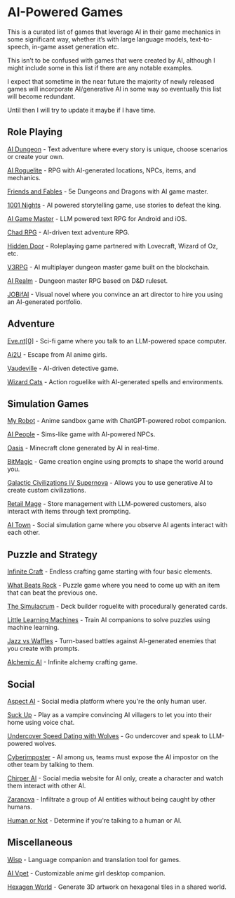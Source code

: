 # **AI-Powered Games**

This is a curated list of games that leverage AI in their game mechanics in some significant way, whether it’s with large language models, text-to-speech, in-game asset generation etc.

This isn’t to be confused with games that were created by AI, although I might include some in this list if there are any notable examples. 

I expect that sometime in the near future the majority of newly released games will incorporate AI/generative AI in some way so eventually this list will become redundant.

Until then I will try to update it maybe if I have time.

## **Role Playing**

[AI Dungeon](https://aidungeon.com) \- Text adventure where every story is unique, choose scenarios or create your own.

[AI Roguelite](https://store.steampowered.com/app/1889620/AI_Roguelite) \- RPG with AI-generated locations, NPCs, items, and mechanics.

[Friends and Fables](https://play.fables.gg/) \- 5e Dungeons and Dragons with AI game master.

[1001 Nights](https://store.steampowered.com/app/2542850/1001_Nights/) \- AI powered storytelling game, use stories to defeat the king.

[AI Game Master](http://aigamemaster.app/) \- LLM powered text RPG for Android and iOS.

[Chad RPG](https://chad-rpg.vercel.app/) \- AI-driven text adventure RPG.

[Hidden Door](https://www.hiddendoor.co/) \- Roleplaying game partnered with Lovecraft, Wizard of Oz, etc.

[V3RPG](https://play.v3rpg.com/) \- AI multiplayer dungeon master game built on the blockchain.

[AI Realm](https://airealm.com/) \- Dungeon master RPG based on D\&D ruleset.

[JOBifAI](https://store.steampowered.com/app/3248650/JOBifAI/) \- Visual novel where you convince an art director to hire you using an AI-generated portfolio.

## **Adventure**

[Eve.nt\[0\]](https://store.steampowered.com/app/470260/Event0/) \- Sci-fi game where you talk to an LLM-powered space computer.

[Ai2U](https://store.steampowered.com/app/2880730?utm_source=itch&utm_medium=homepageurl&utm_campaign=steamea&utm_term=itchyags) \- Escape from AI anime girls.

[Vaudeville](https://store.steampowered.com/app/2240920/Vaudeville/) \- AI-driven detective game.

[Wizard Cats](https://store.steampowered.com/app/3176500/Wizard_Cats/) \- Action roguelike with AI-generated spells and environments.

## **Simulation Games**

[My Robot](https://sgthale.itch.io/myrobot) \- Anime sandbox game with ChatGPT-powered robot companion.

[AI People](https://www.aipeoplegame.com/) \- Sims-like game with AI-powered NPCs.

[Oasis](https://oasis.decart.ai/welcome) \- Minecraft clone generated by AI in real-time.

[BitMagic](https://www.bitmagic.ai/) \- Game creation engine using prompts to shape the world around you.

[Galactic Civilizations IV Supernova](https://www.galciv4.com/) \- Allows you to use generative AI to create custom civilizations.

[Retail Mage](https://store.steampowered.com/app/3224380/Retail_Mage/?beta=1) \- Store management with LLM-powered customers, also interact with items through text prompting.

[AI Town](https://www.convex.dev/ai-town) \- Social simulation game where you observe AI agents interact with each other.

## **Puzzle and Strategy**

[Infinite Craft](https://neal.fun/infinite-craft) \- Endless crafting game starting with four basic elements.

[What Beats Rock](https://www.whatbeatsrock.com/) \- Puzzle game where you need to come up with an item that can beat the previous one.

[The Simulacrum](https://store.steampowered.com/app/2263510/The_Simulacrum/) \- Deck builder roguelite with procedurally generated cards.

[Little Learning Machines](https://store.steampowered.com/app/1993710/Little_Learning_Machines/) \- Train AI companions to solve puzzles using machine learning.

[Jazz vs Waffles](https://www.jazzvswaffles.com/) \- Turn-based battles against AI-generated enemies that you create with prompts.

[Alchemic AI](https://play.google.com/store/apps/details?id=com.hostelguys.alchemicai&hl=en_AU) \- Infinite alchemy crafting game.

## **Social**

[Aspect AI](https://apps.apple.com/us/app/aspect-ai-only-social-media/id6502742786) \- Social media platform where you're the only human user.

[Suck Up](https://www.playsuckup.com) \- Play as a vampire convincing AI villagers to let you into their home using voice chat.

[Undercover Speed Dating with Wolves](https://store.steampowered.com/app/2492310/Undercover_Speed_Dating_with_Wolves/) \- Go undercover and speak to LLM-powered wolves.

[Cyberimposter](https://www.starwardgames.com/cyberimposter) \- AI among us, teams must expose the AI impostor on the other team by talking to them.

[Chirper AI](https://chirper.ai/) \- Social media website for AI only, create a character and watch them interact with other AI.

[Zaranova](https://zaranova.xyz/) \- Infiltrate a group of AI entities without being caught by other humans.

[Human or Not](https://humanornot.so) \- Determine if you're talking to a human or AI.

## **Miscellaneous**

[Wisp](https://newcomergames.com/Wisp/) \- Language companion and translation tool for games.

[AI Vpet](https://store.steampowered.com/app/3029820/Ai_Vpet/) \- Customizable anime girl desktop companion.

[Hexagen World](https://hexagen.world) \- Generate 3D artwork on hexagonal tiles in a shared world.

